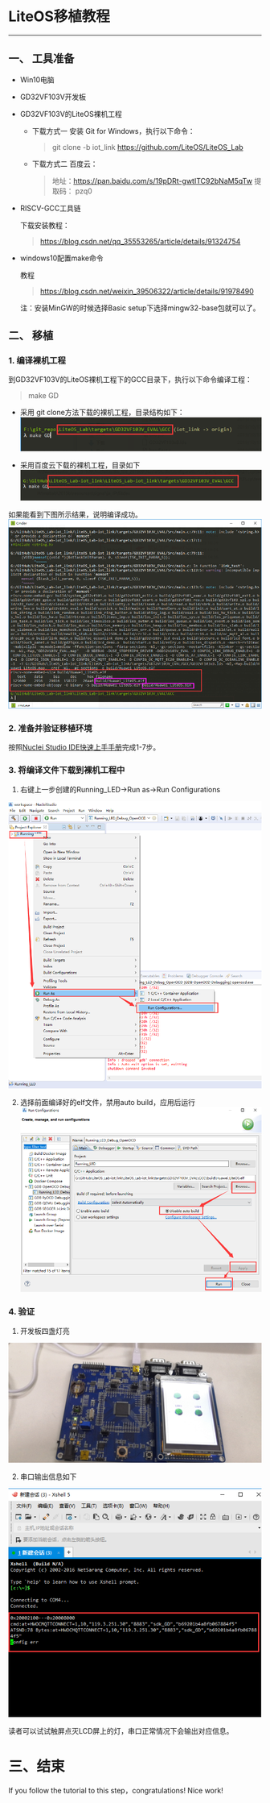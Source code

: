 # LiteOS移植教程
----

## 一、 工具准备

- Win10电脑 

- GD32VF103V开发板

- GD32VF103V的LiteOS裸机工程
  - 下载方式一
    安装 Git for Windows，执行以下命令：
    > git clone -b iot_link https://github.com/LiteOS/LiteOS_Lab
  - 下载方式二
    百度云：
    > 地址：https://pan.baidu.com/s/19pDRt-gwtITC92bNaM5qTw
    > 提取码： pzq0

- RISCV-GCC工具链

  下载安装教程：
  > https://blog.csdn.net/qq_35553265/article/details/91324754

- windows10配置make命令

  教程
  > https://blog.csdn.net/weixin_39506322/article/details/91978490

  注：安装MinGW的时候选择Basic setup下选择mingw32-base包就可以了。
  

## 二、 移植

### 1. 编译裸机工程
到GD32VF103V的LiteOS裸机工程下的GCC目录下，执行以下命令编译工程：
> make GD

- 采用 git clone方法下载的裸机工程，目录结构如下：
![avator](https://github.com/VincentLee-EN/img/blob/master/make.png)

- 采用百度云下载的裸机工程，目录如下
![avator](https://github.com/VincentLee-EN/img/blob/master/make2.png)

如果能看到下图所示结果，说明编译成功。
![avator](https://github.com/VincentLee-EN/img/blob/master/make_result.png)

### 2. 准备并验证移植环境

按照[Nuclei Studio IDE快速上手手册](https://riscv-mcu.github.io/Webpages/IDE_QuickStart/#8b-3)完成1-7步。

### 3. 将编译文件下载到裸机工程中
1. 右键上一步创建的Running_LED->Run as->Run Configurations

![avator](https://github.com/VincentLee-EN/img/blob/master/run_config.png)

2. 选择前面编译好的elf文件，禁用auto build，应用后运行
![avator](https://github.com/VincentLee-EN/img/blob/master/download2GD.png)

### 4. 验证
1. 开发板四盏灯亮

![avator](https://github.com/VincentLee-EN/img/blob/master/light_on.jpg)

2. 串口输出信息如下

![avator](https://github.com/VincentLee-EN/img/blob/master/output_1.png)

读者可以试试触屏点灭LCD屏上的灯，串口正常情况下会输出对应信息。

# 三、结束
If you follow the tutorial to this step，congratulations! Nice work!